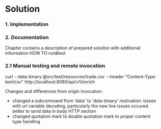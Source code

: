 # Solution
### 1. Implementation

### 2. Documentation

Chapter contains a description of prepared solution
with additional information HOW TO run&test

### 2.1 Manual testing and remote invocation
curl --data-binary @src/test/resources/trade.csv --header "Content-Type: text/csv" http://localhost:8080/api/v1/enrich

Changes and differences from origin invocation:
- changed a subcommand from 'data' to 'data-binary' motivation: issues with url variable decoding, particularly the new line issues occured.
better to send data in body HTTP section
- changed quotation mark to double quotation mark to proper content type handling